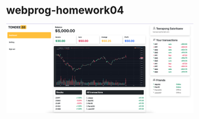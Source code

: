 # webprog-homework04

<img src="https://github.com/JENGZY-devBoi/webprog-homework04/blob/f8dc161560cf4f3a170d31ae30170edd0d0d3df3/example.png" />
